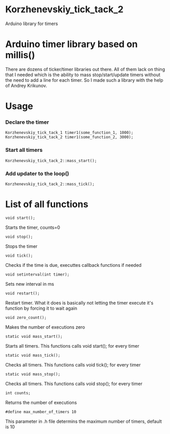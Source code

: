 # Korzhenevskiy_tick_tack_2
Arduino library for timers   
 
# Arduino timer library based on millis()

There are dozens of ticker/timer libraries out there. All of them lack on thing that I needed which is the ability to mass stop/start/update timers without the need to add a line for each timer. So I made such a library with the help of Andrey Krikunov.


# Usage

### Declare the timer
```
Korzhenevskiy_tick_tack_1 timer1(some_function_1, 1000);
Korzhenevskiy_tick_tack_2 timer1(some_function_2, 3000);
```
### Start all timers
```
Korzhenevskiy_tick_tack_2::mass_start();
```
### Add updater to the loop()
```
Korzhenevskiy_tick_tack_2::mass_tick();
```


# List of all functions
	
	void start();

Starts the timer, counts=0

	void stop();
 Stops the timer
 
	void tick();
 Checks if the time is due, executtes callback functions if needed
 
	void setinterval(int timer);
 Sets new interval in ms
 
	void restart();
 Restart timer. What it does is basically not letting the timer execute it's function by forcing it to wait again
 
	void zero_count();
 Makes the number of executions zero
 
	static void mass_start();
 Starts all timers.  This functions calls 	void start(); for every timer
 
	static void mass_tick();
 Checks all timers. This functions calls 	void tick(); for every timer
 
	static void mass_stop();
 Checks all timers. This functions calls 	void stop(); for every timer
 
	int counts;
 Returns the number of executions
 
 	#define max_number_of_timers 10
 This parameter in .h file determins the maximum number of timers, default is 10
 
